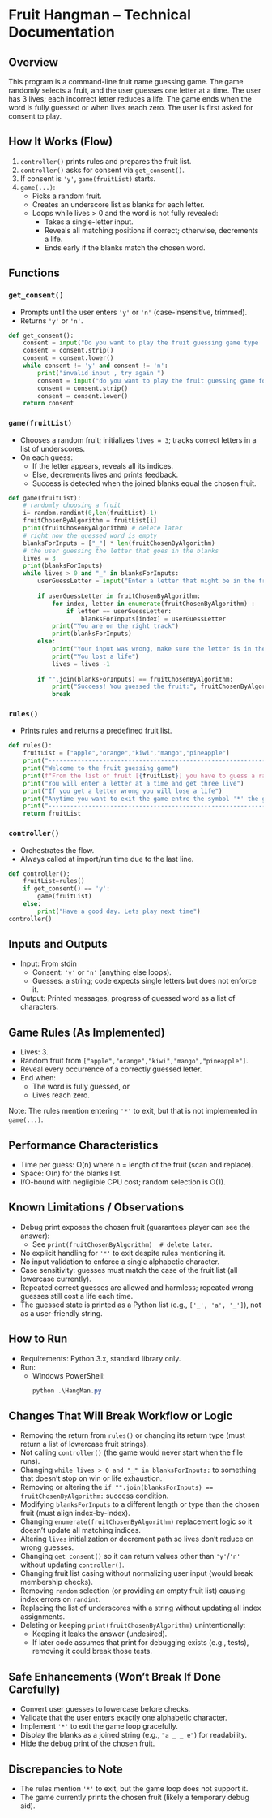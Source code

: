 # Fruit Hangman – Technical Documentation

## Overview
This program is a command-line fruit name guessing game. The game randomly selects a fruit, and the user guesses one letter at a time. The user has 3 lives; each incorrect letter reduces a life. The game ends when the word is fully guessed or when lives reach zero. The user is first asked for consent to play.

## How It Works (Flow)
1. `controller()` prints rules and prepares the fruit list.
2. `controller()` asks for consent via `get_consent()`.
3. If consent is `'y'`, `game(fruitList)` starts.
4. `game(...)`:
   - Picks a random fruit.
   - Creates an underscore list as blanks for each letter.
   - Loops while lives > 0 and the word is not fully revealed:
     - Takes a single-letter input.
     - Reveals all matching positions if correct; otherwise, decrements a life.
     - Ends early if the blanks match the chosen word.

## Functions

### `get_consent()`
- Prompts until the user enters `'y'` or `'n'` (case-insensitive, trimmed).
- Returns `'y'` or `'n'`.

```9:18:C:\Users\sonuh\code\shaurya\python\BasicPython\HangMan\HangMan.py
def get_consent():
    consent = input("Do you want to play the fruit guessing game type 'y' for yes and 'n' type no ")
    consent = consent.strip()
    consent = consent.lower()
    while consent != 'y' and consent != 'n':
        print("invalid input , try again ")
        consent = input("do you want to play the fruit guessing game for yes type 'y' for no type 'n' ")
        consent = consent.strip()
        consent = consent.lower()
    return consent
```

### `game(fruitList)`
- Chooses a random fruit; initializes `lives = 3`; tracks correct letters in a list of underscores.
- On each guess:
  - If the letter appears, reveals all its indices.
  - Else, decrements lives and prints feedback.
  - Success is detected when the joined blanks equal the chosen fruit.

```20:46:C:\Users\sonuh\code\shaurya\python\BasicPython\HangMan\HangMan.py
def game(fruitList):
    # randomly choosing a fruit
    i= random.randint(0,len(fruitList)-1)
    fruitChosenByAlgorithm = fruitList[i]
    print(fruitChosenByAlgorithm) # delete later 
    # right now the guessed word is empty
    blanksForInputs = ["_"] * len(fruitChosenByAlgorithm)
    # the user guessing the letter that goes in the blanks
    lives = 3
    print(blanksForInputs)
    while lives > 0 and "_" in blanksForInputs:
        userGuessLetter = input("Enter a letter that might be in the fruit: ")
        
        if userGuessLetter in fruitChosenByAlgorithm:
            for index, letter in enumerate(fruitChosenByAlgorithm) :
                if letter == userGuessLetter:
                    blanksForInputs[index] = userGuessLetter
            print("You are on the right track")
            print(blanksForInputs)
        else:
            print("Your input was wrong, make sure the letter is in the fruit picked by the function and input one at a time")
            print("You lost a life")
            lives = lives -1
        
        if "".join(blanksForInputs) == fruitChosenByAlgorithm:
            print("Success! You guessed the fruit:", fruitChosenByAlgorithm)
            break
```

### `rules()`
- Prints rules and returns a predefined fruit list.

```52:61:C:\Users\sonuh\code\shaurya\python\BasicPython\HangMan\HangMan.py
def rules():
    fruitList = ["apple","orange","kiwi","mango","pineapple"]
    print("------------------------------------------------------------------------------------------------------------------------------------------------------------------")
    print("Welcome to the fruit guessing game")
    print(f"From the list of fruit [{fruitList}] you have to guess a randomly selected fruit")
    print("You will enter a letter at a time and get three live")
    print("If you get a letter wrong you will lose a life")
    print("Anytime you want to exit the game entre the symbol '*' the game ends ")
    print("------------------------------------------------------------------------------------------------------------------------------------------------------------------")
    return fruitList
```

### `controller()`
- Orchestrates the flow.
- Always called at import/run time due to the last line.

```63:69:C:\Users\sonuh\code\shaurya\python\BasicPython\HangMan\HangMan.py
def controller():
    fruitList=rules()
    if get_consent() == 'y':
        game(fruitList)
    else:
        print("Have a good day. Lets play next time")
controller()
```

## Inputs and Outputs
- Input: From stdin
  - Consent: `'y'` or `'n'` (anything else loops).
  - Guesses: a string; code expects single letters but does not enforce it.
- Output: Printed messages, progress of guessed word as a list of characters.

## Game Rules (As Implemented)
- Lives: 3.
- Random fruit from `["apple","orange","kiwi","mango","pineapple"]`.
- Reveal every occurrence of a correctly guessed letter.
- End when:
  - The word is fully guessed, or
  - Lives reach zero.

Note: The rules mention entering `'*'` to exit, but that is not implemented in `game(...)`.

## Performance Characteristics
- Time per guess: O(n) where n = length of the fruit (scan and replace).
- Space: O(n) for the blanks list.
- I/O-bound with negligible CPU cost; random selection is O(1).

## Known Limitations / Observations
- Debug print exposes the chosen fruit (guarantees player can see the answer):
  - See `print(fruitChosenByAlgorithm)  # delete later`.
- No explicit handling for `'*'` to exit despite rules mentioning it.
- No input validation to enforce a single alphabetic character.
- Case sensitivity: guesses must match the case of the fruit list (all lowercase currently).
- Repeated correct guesses are allowed and harmless; repeated wrong guesses still cost a life each time.
- The guessed state is printed as a Python list (e.g., `['_', 'a', '_']`), not as a user-friendly string.

## How to Run
- Requirements: Python 3.x, standard library only.
- Run:
  - Windows PowerShell:
    ```powershell
    python .\HangMan.py
    ```

## Changes That Will Break Workflow or Logic
- Removing the return from `rules()` or changing its return type (must return a list of lowercase fruit strings).
- Not calling `controller()` (the game would never start when the file runs).
- Changing `while lives > 0 and "_" in blanksForInputs:` to something that doesn’t stop on win or life exhaustion.
- Removing or altering the `if "".join(blanksForInputs) == fruitChosenByAlgorithm:` success condition.
- Modifying `blanksForInputs` to a different length or type than the chosen fruit (must align index-by-index).
- Changing `enumerate(fruitChosenByAlgorithm)` replacement logic so it doesn’t update all matching indices.
- Altering `lives` initialization or decrement path so lives don’t reduce on wrong guesses.
- Changing `get_consent()` so it can return values other than `'y'`/`'n'` without updating `controller()`.
- Changing fruit list casing without normalizing user input (would break membership checks).
- Removing `random` selection (or providing an empty fruit list) causing index errors on `randint`.
- Replacing the list of underscores with a string without updating all index assignments.
- Deleting or keeping `print(fruitChosenByAlgorithm)` unintentionally:
  - Keeping it leaks the answer (undesired).
  - If later code assumes that print for debugging exists (e.g., tests), removing it could break those tests.

## Safe Enhancements (Won’t Break If Done Carefully)
- Convert user guesses to lowercase before checks.
- Validate that the user enters exactly one alphabetic character.
- Implement `'*'` to exit the game loop gracefully.
- Display the blanks as a joined string (e.g., `"a _ _ e"`) for readability.
- Hide the debug print of the chosen fruit.

## Discrepancies to Note
- The rules mention `'*'` to exit, but the game loop does not support it.
- The game currently prints the chosen fruit (likely a temporary debug aid).
